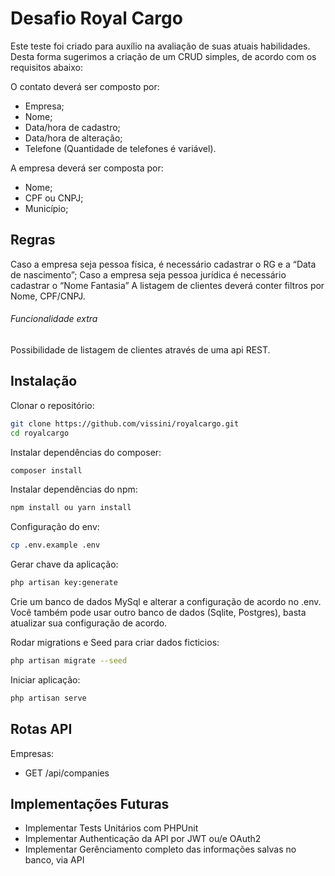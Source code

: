 # Desafio Royal Cargo

Este teste foi criado para auxílio na avaliação de suas atuais habilidades. Desta forma
sugerimos a criação de um CRUD simples, de acordo com os requisitos abaixo:

O contato deverá ser composto por:
- Empresa;
- Nome;
- Data/hora de cadastro;
- Data/hora de alteração;
- Telefone (Quantidade de telefones é variável).

A empresa deverá ser composta por:
- Nome;
- CPF ou CNPJ;
- Município;

## Regras
Caso a empresa seja pessoa física, é necessário cadastrar o RG e a “Data de nascimento”;
Caso a empresa seja pessoa jurídica é necessário cadastrar o “Nome Fantasia”
A listagem de clientes deverá conter filtros por Nome, CPF/CNPJ.

###### Funcionalidade extra
Possibilidade de listagem de clientes através de uma api REST.


## Instalação

Clonar o repositório:

```sh
git clone https://github.com/vissini/royalcargo.git
cd royalcargo
```

Instalar dependências do composer:

```sh
composer install
```

Instalar dependências do npm:

```sh
npm install ou yarn install
```

Configuração do env:

```sh
cp .env.example .env
```

Gerar chave da aplicação:

```sh
php artisan key:generate
```

Crie um banco de dados MySql e alterar a configuração de acordo no .env. Você também pode usar outro banco de dados (Sqlite, Postgres), basta atualizar sua configuração de acordo.


Rodar migrations e Seed para criar dados ficticios:

```sh
php artisan migrate --seed
```

Iniciar aplicação:

```sh
php artisan serve
```

## Rotas API

Empresas:
- GET /api/companies

## Implementações Futuras

- Implementar Tests Unitários com PHPUnit
- Implementar Authenticação da API por JWT ou/e OAuth2
- Implementar Gerênciamento completo das informações salvas no banco, via API
